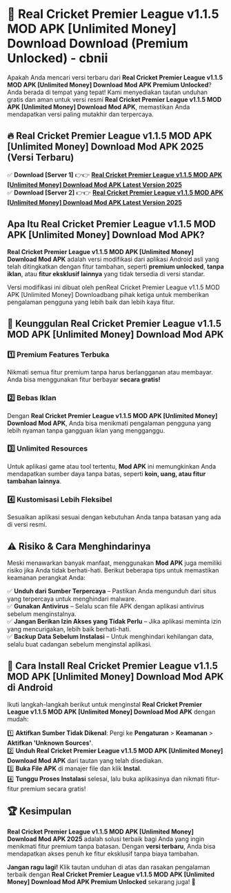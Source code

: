 # 🎯 Real Cricket Premier League v1.1.5 MOD APK [Unlimited Money] Download  Download (Premium Unlocked) -  cbnii

Apakah Anda mencari versi terbaru dari **Real Cricket Premier League v1.1.5 MOD APK [Unlimited Money] Download Mod APK Premium Unlocked**? Anda berada di tempat yang tepat! Kami menyediakan tautan unduhan gratis dan aman untuk versi resmi **Real Cricket Premier League v1.1.5 MOD APK [Unlimited Money] Download Mod APK**, memastikan Anda mendapatkan versi paling mutakhir dan terpercaya.

## 🔥 Real Cricket Premier League v1.1.5 MOD APK [Unlimited Money] Download Mod APK 2025 (Versi Terbaru)

✅ **Download [Server 1]** 👉👉 [**Real Cricket Premier League v1.1.5 MOD APK [Unlimited Money] Download Mod APK Latest Version 2025**](https://momento.my/?title=Real_Cricket_Premier_League_v1.1.5_MOD_APK_[Unlimited_Money]_Download)  
✅ **Download [Server 2]** 👉👉 [**Real Cricket Premier League v1.1.5 MOD APK [Unlimited Money] Download Mod APK Latest Version 2025**](https://momento.my/?title=Real_Cricket_Premier_League_v1.1.5_MOD_APK_[Unlimited_Money]_Download)  

## Apa Itu Real Cricket Premier League v1.1.5 MOD APK [Unlimited Money] Download Mod APK?

**Real Cricket Premier League v1.1.5 MOD APK [Unlimited Money] Download Mod APK** adalah versi modifikasi dari aplikasi Android asli yang telah ditingkatkan dengan fitur tambahan, seperti **premium unlocked**, **tanpa iklan**, atau **fitur eksklusif lainnya** yang tidak tersedia di versi standar.

Versi modifikasi ini dibuat oleh penReal Cricket Premier League v1.1.5 MOD APK [Unlimited Money] Downloadbang pihak ketiga untuk memberikan pengalaman pengguna yang lebih baik dan lebih kaya fitur.

## 🎯 Keunggulan Real Cricket Premier League v1.1.5 MOD APK [Unlimited Money] Download Mod APK

### 1️⃣ Premium Features Terbuka
Nikmati semua fitur premium tanpa harus berlangganan atau membayar. Anda bisa menggunakan fitur berbayar **secara gratis!**

### 2️⃣ Bebas Iklan
Dengan **Real Cricket Premier League v1.1.5 MOD APK [Unlimited Money] Download Mod APK**, Anda bisa menikmati pengalaman pengguna yang lebih nyaman tanpa gangguan iklan yang mengganggu.

### 3️⃣ Unlimited Resources
Untuk aplikasi game atau tool tertentu, **Mod APK** ini memungkinkan Anda mendapatkan sumber daya tanpa batas, seperti **koin, uang, atau fitur tambahan lainnya**.

### 4️⃣ Kustomisasi Lebih Fleksibel
Sesuaikan aplikasi sesuai dengan kebutuhan Anda tanpa batasan yang ada di versi resmi.

## ⚠️ Risiko & Cara Menghindarinya

Meski menawarkan banyak manfaat, menggunakan **Mod APK** juga memiliki risiko jika Anda tidak berhati-hati. Berikut beberapa tips untuk memastikan keamanan perangkat Anda:

✅ **Unduh dari Sumber Terpercaya** – Pastikan Anda mengunduh dari situs yang terpercaya untuk menghindari malware.  
✅ **Gunakan Antivirus** – Selalu scan file APK dengan aplikasi antivirus sebelum menginstalnya.  
✅ **Jangan Berikan Izin Akses yang Tidak Perlu** – Jika aplikasi meminta izin yang mencurigakan, lebih baik berhati-hati.  
✅ **Backup Data Sebelum Instalasi** – Untuk menghindari kehilangan data, selalu buat cadangan sebelum menginstal aplikasi.

## 📌 Cara Install Real Cricket Premier League v1.1.5 MOD APK [Unlimited Money] Download Mod APK di Android

Ikuti langkah-langkah berikut untuk menginstal **Real Cricket Premier League v1.1.5 MOD APK [Unlimited Money] Download Mod APK** dengan mudah:

1️⃣ **Aktifkan Sumber Tidak Dikenal**: Pergi ke **Pengaturan** > **Keamanan** > **Aktifkan 'Unknown Sources'**.  
2️⃣ **Unduh Real Cricket Premier League v1.1.5 MOD APK [Unlimited Money] Download Mod APK** dari tautan yang telah disediakan.  
3️⃣ **Buka File APK** di manajer file dan klik **Instal**.  
4️⃣ **Tunggu Proses Instalasi** selesai, lalu buka aplikasinya dan nikmati fitur-fitur premium secara gratis!

## 🏆 Kesimpulan

**Real Cricket Premier League v1.1.5 MOD APK [Unlimited Money] Download Mod APK 2025** adalah solusi terbaik bagi Anda yang ingin menikmati fitur premium tanpa batasan. Dengan **versi terbaru**, Anda bisa mendapatkan akses penuh ke fitur eksklusif tanpa biaya tambahan.

**Jangan ragu lagi!** Klik tautan unduhan di atas dan rasakan pengalaman terbaik dengan **Real Cricket Premier League v1.1.5 MOD APK [Unlimited Money] Download Mod APK Premium Unlocked** sekarang juga! 🚀
